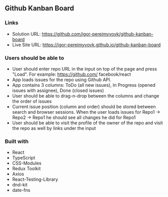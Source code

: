 ## Github Kanban Board

### Links

-   Solution URL: https://github.com/igor-pereimyvovk/github-kanban-board
-   Live Site URL: https://igor-pereimyvovk.github.io/github-kanban-board

### Users should be able to

-   User should enter repo URL in the input on top of the page and press "Load". For example: https://github.com/ facebook/react
-   App loads issues for the repo using Github API.
-   App contains 3 columns: ToDo (all new issues), In Progress (opened issues with assignee), Done (closed issues)
-   User should be able to drag-n-drop between the columns and change the order of issues
-   Current issue position (column and order) should be stored between search and browser sessions. When the user loads issues for Repo1 -> Repo2 -> Repo1 he should see all changes he did for Repo1
-   User should be able to visit the profile of the owner of the repo and visit the repo as well by links under the input

### Built with

-   React
-   TypeScript
-   CSS-Modules
-   Redux Toolkit
-   Axios
-   React-Testing-Library
-   dnd-kit
-   date-fns
